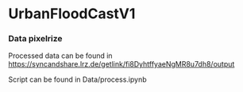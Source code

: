 # UrbanFloodCastV1

### Data pixelrize
Processed data can be found in https://syncandshare.lrz.de/getlink/fi8DyhtffyaeNgMR8u7dh8/output

Script can be found in Data/process.ipynb
